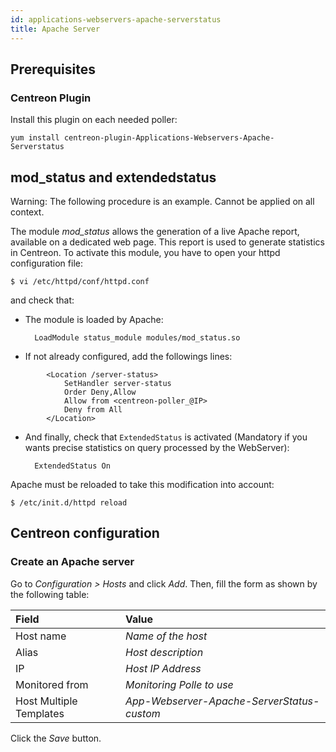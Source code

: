 ```yaml
---
id: applications-webservers-apache-serverstatus
title: Apache Server
---
```


## Prerequisites

### Centreon Plugin

Install this plugin on each needed poller:

``` shell
yum install centreon-plugin-Applications-Webservers-Apache-Serverstatus
```

## mod\_status and extendedstatus

Warning: The following procedure is an example. Cannot be applied on all
context.

The module *mod\_status* allows the generation of a live Apache report,
available on a dedicated web page. This report is used to generate statistics in
Centreon. To activate this module, you have to open your httpd configuration
file:

    $ vi /etc/httpd/conf/httpd.conf

and check that:

  - The module is loaded by Apache:
    
    ``` 
      LoadModule status_module modules/mod_status.so
    ```

  - If not already configured, add the followings lines:

<!-- end list -->

``` 
        <Location /server-status>
            SetHandler server-status 
            Order Deny,Allow
            Allow from <centreon-poller_@IP>
            Deny from All
        </Location>
```

  - And finally, check that `ExtendedStatus` is activated (Mandatory if you
    wants precise statistics on query processed by the WebServer):
    
    ``` 
      ExtendedStatus On
    ```

Apache must be reloaded to take this modification into account:

    $ /etc/init.d/httpd reload

## Centreon configuration

### Create an Apache server

Go to *Configuration \> Hosts* and click *Add*. Then, fill the form as shown by
the following table:

| Field                   | Value                                      |
| :---------------------- | :----------------------------------------- |
| Host name               | *Name of the host*                         |
| Alias                   | *Host description*                         |
| IP                      | *Host IP Address*                          |
| Monitored from          | *Monitoring Polle to use*                  |
| Host Multiple Templates | *App-Webserver-Apache-ServerStatus-custom* |

Click the *Save* button.
